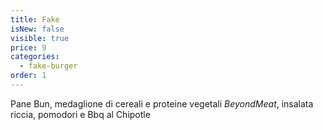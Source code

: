 ```yaml
---
title: Fake
isNew: false
visible: true
price: 9
categories:
  - fake-burger
order: 1
---
```


Pane Bun, medaglione di cereali e proteine vegetali _BeyondMeat_, insalata riccia, pomodori e Bbq al Chipotle
